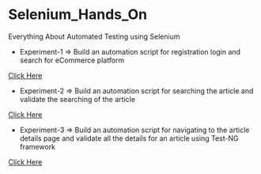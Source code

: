# Selenium_Hands_On
Everything About Automated Testing using Selenium


* Experiment-1 => Build an automation script for registration login and search for eCommerce platform

[Click Here](https://github.com/kushagra67414/Selenium_Hands_On/tree/main/Login%20Page%20Script)

* Experiment-2 => Build an automation script for searching the article and validate the searching of the article

[Click Here](https://github.com/kushagra67414/Selenium_Hands_On/tree/main/Search%20%26%20Validate%20Article)

* Experiment-3 => Build an automation script for navigating to the article details page and validate all the details for an article using Test-NG framework

[Click Here](https://github.com/kushagra67414/Selenium_Hands_On/tree/main/TestNG%20Framework%20Validation)

